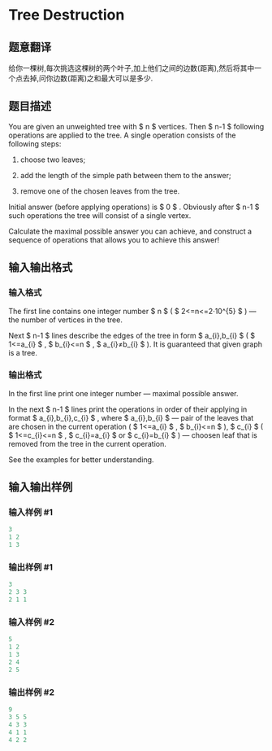 # Tree Destruction

## 题意翻译

给你一棵树,每次挑选这棵树的两个叶子,加上他们之间的边数(距离),然后将其中一个点去掉,问你边数(距离)之和最大可以是多少.

## 题目描述

You are given an unweighted tree with $ n $ vertices. Then $ n-1 $ following operations are applied to the tree. A single operation consists of the following steps:

1. choose two leaves;

2. add the length of the simple path between them to the answer;

3. remove one of the chosen leaves from the tree.

Initial answer (before applying operations) is $ 0 $ . Obviously after $ n-1 $ such operations the tree will consist of a single vertex.

Calculate the maximal possible answer you can achieve, and construct a sequence of operations that allows you to achieve this answer!

## 输入输出格式

### 输入格式

The first line contains one integer number $ n $ ( $ 2<=n<=2·10^{5} $ ) — the number of vertices in the tree.

Next $ n-1 $ lines describe the edges of the tree in form $ a_{i},b_{i} $ ( $ 1<=a_{i} $ , $ b_{i}<=n $ , $ a_{i}≠b_{i} $ ). It is guaranteed that given graph is a tree.

### 输出格式

In the first line print one integer number — maximal possible answer.

In the next $ n-1 $ lines print the operations in order of their applying in format $ a_{i},b_{i},c_{i} $ , where $ a_{i},b_{i} $ — pair of the leaves that are chosen in the current operation ( $ 1<=a_{i} $ , $ b_{i}<=n $ ), $ c_{i} $ ( $ 1<=c_{i}<=n $ , $ c_{i}=a_{i} $ or $ c_{i}=b_{i} $ ) — choosen leaf that is removed from the tree in the current operation.

See the examples for better understanding.

## 输入输出样例

### 输入样例 #1

```cpp
3
1 2
1 3

```
### 输出样例 #1

```cpp
3
2 3 3
2 1 1

```
### 输入样例 #2

```cpp
5
1 2
1 3
2 4
2 5

```
### 输出样例 #2

```cpp
9
3 5 5
4 3 3
4 1 1
4 2 2

```
